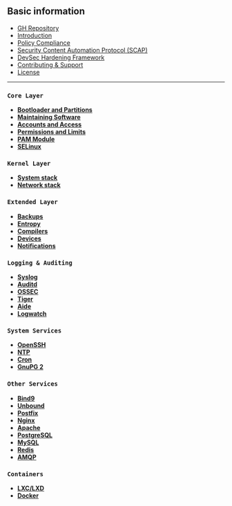 ## Basic information

  * [GH Repository](https://github.com/trimstray/the-practical-linux-hardening-guide)
  * [Introduction](https://github.com/trimstray/the-practical-linux-hardening-guide#introduction)
  * [Policy Compliance](https://github.com/trimstray/the-practical-linux-hardening-guide#policy-compliance)
  * [Security Content Automation Protocol (SCAP)](https://github.com/trimstray/the-practical-linux-hardening-guide#security-content-automation-protocol-scap)
  * [DevSec Hardening Framework](https://github.com/trimstray/the-practical-linux-hardening-guide#devsec-hardening-framework)
  * [Contributing & Support](https://github.com/trimstray/the-practical-linux-hardening-guide#contributing--support)
  * [License](https://github.com/trimstray/the-practical-linux-hardening-guide#license)

***

### `Core Layer`

- **[Bootloader and Partitions](https://github.com/trimstray/the-practical-linux-hardening-guide/wiki/Bootloader-and-Partitions)**
- **[Maintaining Software](https://github.com/trimstray/the-practical-linux-hardening-guide/wiki/Maintaining-Software)**
- **[Accounts and Access](https://github.com/trimstray/the-practical-linux-hardening-guide/wiki/Account-and-Access)**
- **[Permissions and Limits](https://github.com/trimstray/the-practical-linux-hardening-guide/wiki/Permissions-and-Limits)**
- **[PAM Module](https://github.com/trimstray/the-practical-linux-hardening-guide/wiki/PAM-Module)**
- **[SELinux](https://github.com/trimstray/the-practical-linux-hardening-guide/wiki/SELinux)**

### `Kernel Layer`

- **[System stack](#)**
- **[Network stack](#)**

### `Extended Layer`

- **[Backups](#)**
- **[Entropy](#)**
- **[Compilers](#)**
- **[Devices](#)**
- **[Notifications](#)**

### `Logging & Auditing`

- **[Syslog](#)**
- **[Auditd](https://github.com/trimstray/the-practical-linux-hardening-guide/wiki/Auditd)**
- **[OSSEC](#)**
- **[Tiger](#)**
- **[Aide](#)**
- **[Logwatch](#)**

### `System Services`

- **[OpenSSH](#)**
- **[NTP](#)**
- **[Cron](#)**
- **[GnuPG 2](#)**

### `Other Services`

- **[Bind9](#)**
- **[Unbound](#)**
- **[Postfix](#)**
- **[Nginx](#)**
- **[Apache](#)**
- **[PostgreSQL](#)**
- **[MySQL](#)**
- **[Redis](#)**
- **[AMQP](#)**

### `Containers`

- **[LXC/LXD](#)**
- **[Docker](#)**
